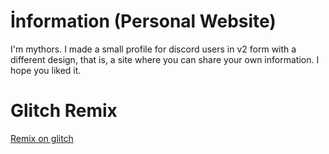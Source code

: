 # İnformation (Personal Website)
I'm mythors. I made a small profile for discord users in v2 form with a different design, that is, a site where you can share your own information. I hope you liked it.
# Glitch Remix
<a href="https://glitch.com/edit/#!/mythors-profile-site-v2">Remix on glitch</a>

